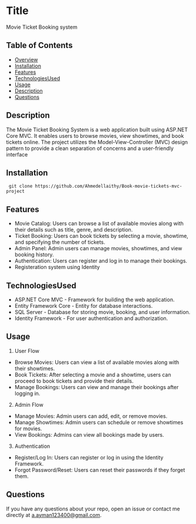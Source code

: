 # Title

Movie Ticket Booking system

## Table of Contents
* [Overview](overview)
* [Installation](#installation)
* [Features](#features)
* [TechnologiesUsed](#TechnologiesUsed)
* [Usage](#usage)
* [Description](#description)
* [Questions](#questions)
## Description 
The Movie Ticket Booking System is a web application built using ASP.NET Core MVC. It enables users to browse movies, view showtimes, and book tickets online. The project utilizes the Model-View-Controller (MVC) design pattern to provide a clean separation of concerns and a user-friendly interface
## Installation
  
``` 
 git clone https://github.com/Ahmedellaithy/Book-movie-tickets-mvc-project
```
## Features 

- Movie Catalog: Users can browse a list of available movies along with their details such as title, genre, and description.
- Ticket Booking: Users can book tickets by selecting a movie, showtime, and specifying the number of tickets.
- Admin Panel: Admin users can manage movies, showtimes, and view booking history.
- Authentication: Users can register and log in to manage their bookings.
- Registeration system using Identity

## TechnologiesUsed
- ASP.NET Core MVC - Framework for building the web application.
- Entity Framework Core - Entity for database interactions.
- SQL Server - Database for storing movie, booking, and user information.
- Identity Framework - For user authentication and authorization.

   
## Usage
 
1. User Flow
  - Browse Movies: Users can view a list of available movies along with their showtimes.
  - Book Tickets: After selecting a movie and a showtime, users can proceed to book tickets and provide their details.
  - Manage Bookings: Users can view and manage their bookings after logging in.
2. Admin Flow
  - Manage Movies: Admin users can add, edit, or remove movies.
  - Manage Showtimes: Admin users can schedule or remove showtimes for movies.
  - View Bookings: Admins can view all bookings made by users.
3. Authentication
  - Register/Log In: Users can register or log in using the Identity Framework.
  - Forgot Password/Reset: Users can reset their passwords if they forget them.

## Questions

If you have any questions about your repo, open an issue or contact me directly at a.ayman123400@gmail.com. 
